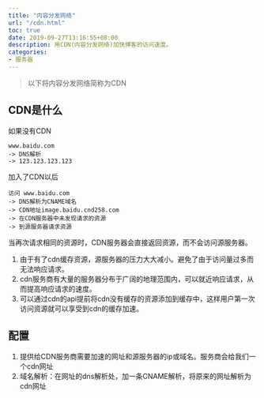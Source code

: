 ```yaml
---
title: "内容分发网络"
url: "/cdn.html"
toc: true
date: 2019-09-27T13:16:55+08:00
description: 用CDN(内容分发网络)加快博客的访问速度。
categories:
- 服务器
---
```


> 以下将内容分发网络简称为CDN

## CDN是什么

如果没有CDN
```
www.baidu.com 
-> DNS解析 
-> 123.123.123.123
```

加入了CDN以后
```
访问 www.baidu.com  
-> DNS解析为CNAME域名 
-> CDN地址image.baidu.cnd258.com 
-> 在CDN服务器中未发现请求的资源 
-> 到源服务器请求资源
```

当再次请求相同的资源时，CDN服务器会直接返回资源，而不会访问源服务器。

1. 由于有了cdn缓存资源，源服务器的压力大大减小。避免了由于访问量过多而无法响应请求。
1. cdn服务商有大量的服务器分布于广阔的地理范围内，可以就近响应请求，从而提高响应请求的速度。
1. 可以通过cdn的api提前将cdn没有缓存的资源添加到缓存中，这样用户第一次访问资源就可以享受到cdn的缓存加速。

## 配置

1. 提供给CDN服务商需要加速的网址和源服务器的ip或域名。服务商会给我们一个cdn网址
1. 域名解析：在网址的dns解析处，加一条CNAME解析，将原来的网址解析为cdn网址